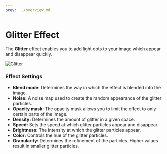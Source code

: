 ```yaml
---
prev: ../overview.md
---
```

# Glitter Effect

The **Glitter** effect enables you to add light dots to your image which appear and disappear quickly.

![Glitter](/img/effects/Glitter.gif)

### Effect Settings

* **Blend mode:** Determines the way in which the effect is blended into the image.
* **Noise:** A noise map used to create the random appearance of the glitter particles.
* **Opacity mask:** The opacity mask allows you to limit the effect to only certain parts of the image.
* **Density:** Determines the amount of glitter in a given space.
* **Speed:** Sets the speed at which glitter particles appear and disappear.
* **Brightness:** The intensity at which the glitter particles appear.
* **Color:** Controls the hue of the glitter particles.
* **Granularity:** Determines the refinement of the particles. Higher values result in smaller glitter particles.
